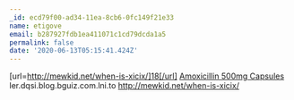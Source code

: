 ```yaml
---
_id: ecd79f00-ad34-11ea-8cb6-0fc149f21e33
name: etigove
email: b287927fdb1ea411071c1cd79dcda1a5
permalink: false
date: '2020-06-13T05:15:41.424Z'
---
```

[url=http://mewkid.net/when-is-xicix/]18[/url] <a href="http://mewkid.net/when-is-xicix/">Amoxicillin 500mg Capsules</a> ler.dqsi.blog.bguiz.com.lni.to http://mewkid.net/when-is-xicix/
